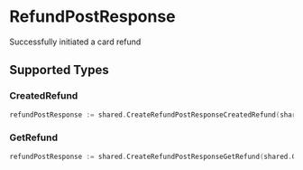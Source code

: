# RefundPostResponse

Successfully initiated a card refund


## Supported Types

### CreatedRefund

```go
refundPostResponse := shared.CreateRefundPostResponseCreatedRefund(shared.CreatedRefund{/* values here */})
```

### GetRefund

```go
refundPostResponse := shared.CreateRefundPostResponseGetRefund(shared.GetRefund{/* values here */})
```

